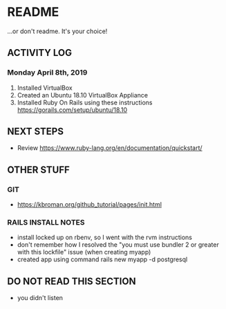 # README
...or don't readme. It's your choice!

## ACTIVITY LOG

### Monday April 8th, 2019
1. Installed VirtualBox
2. Created an Ubuntu 18.10 VirtualBox Appliance
3. Installed Ruby On Rails using these instructions https://gorails.com/setup/ubuntu/18.10

## NEXT STEPS
* Review https://www.ruby-lang.org/en/documentation/quickstart/

## OTHER STUFF
### GIT
* https://kbroman.org/github_tutorial/pages/init.html

### RAILS INSTALL NOTES
* install locked up on rbenv, so I went with the rvm instructions
* don't remember how I resolved the "you must use bundler 2 or greater with this lockfile" issue (when creating myapp)
* created app using command rails new myapp -d postgresql

## DO NOT READ THIS SECTION
* you didn't listen

